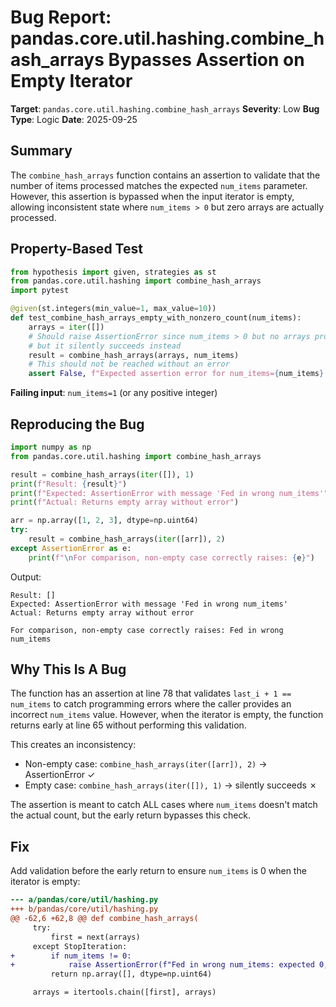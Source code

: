 # Bug Report: pandas.core.util.hashing.combine_hash_arrays Bypasses Assertion on Empty Iterator

**Target**: `pandas.core.util.hashing.combine_hash_arrays`
**Severity**: Low
**Bug Type**: Logic
**Date**: 2025-09-25

## Summary

The `combine_hash_arrays` function contains an assertion to validate that the number of items processed matches the expected `num_items` parameter. However, this assertion is bypassed when the input iterator is empty, allowing inconsistent state where `num_items > 0` but zero arrays are actually processed.

## Property-Based Test

```python
from hypothesis import given, strategies as st
from pandas.core.util.hashing import combine_hash_arrays
import pytest

@given(st.integers(min_value=1, max_value=10))
def test_combine_hash_arrays_empty_with_nonzero_count(num_items):
    arrays = iter([])
    # Should raise AssertionError since num_items > 0 but no arrays provided
    # but it silently succeeds instead
    result = combine_hash_arrays(arrays, num_items)
    # This should not be reached without an error
    assert False, f"Expected assertion error for num_items={num_items} with empty iterator"
```

**Failing input**: `num_items=1` (or any positive integer)

## Reproducing the Bug

```python
import numpy as np
from pandas.core.util.hashing import combine_hash_arrays

result = combine_hash_arrays(iter([]), 1)
print(f"Result: {result}")
print(f"Expected: AssertionError with message 'Fed in wrong num_items'")
print(f"Actual: Returns empty array without error")

arr = np.array([1, 2, 3], dtype=np.uint64)
try:
    result = combine_hash_arrays(iter([arr]), 2)
except AssertionError as e:
    print(f"\nFor comparison, non-empty case correctly raises: {e}")
```

Output:
```
Result: []
Expected: AssertionError with message 'Fed in wrong num_items'
Actual: Returns empty array without error

For comparison, non-empty case correctly raises: Fed in wrong num_items
```

## Why This Is A Bug

The function has an assertion at line 78 that validates `last_i + 1 == num_items` to catch programming errors where the caller provides an incorrect `num_items` value. However, when the iterator is empty, the function returns early at line 65 without performing this validation.

This creates an inconsistency:
- Non-empty case: `combine_hash_arrays(iter([arr]), 2)` → AssertionError ✓
- Empty case: `combine_hash_arrays(iter([]), 1)` → silently succeeds ✗

The assertion is meant to catch ALL cases where `num_items` doesn't match the actual count, but the early return bypasses this check.

## Fix

Add validation before the early return to ensure `num_items` is 0 when the iterator is empty:

```diff
--- a/pandas/core/util/hashing.py
+++ b/pandas/core/util/hashing.py
@@ -62,6 +62,8 @@ def combine_hash_arrays(
     try:
         first = next(arrays)
     except StopIteration:
+        if num_items != 0:
+            raise AssertionError(f"Fed in wrong num_items: expected 0, got {num_items}")
         return np.array([], dtype=np.uint64)

     arrays = itertools.chain([first], arrays)
```